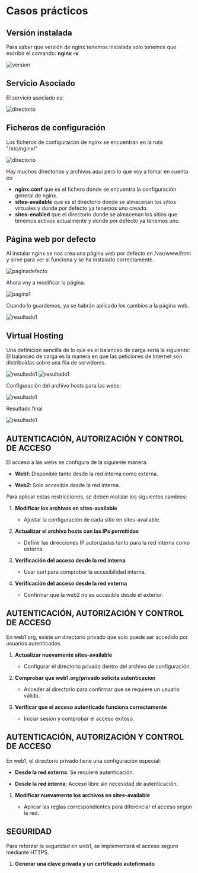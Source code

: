 # Casos prácticos

## Versión instalada
Para saber que versión de nginx tenemos instalada solo tenemos que escribir el comando: **nginx -v**

![version](/imagenes/version.PNG)

## Servicio Asociado
El servicio asociado es:

![directorio](/imagenes/servicio.PNG)

## Ficheros de configuración
Los ficheros de configuraicón de nginx se encuentran en la ruta "/etc/nginx/"

![directorio](/imagenes/directorio.PNG)

Hay muchos directorios y archivos aquí pero lo que voy a tomar en cuenta es:

- **nginx.conf** que es el fichero donde se encuentra la configuración general de nginx.
- **sites-available** que es el directorio donde se almacenan los sitios virtuales y donde por defecto ya tenemos uno creado.
- **sites-enabled** que el directorio donde se almacenan los sitios que tenemos activos actualmente y donde por defecto ya tenemos uno.

## Página web por defecto

Al instalar nginx se nos crea una página web por defecto en /var/www/html y sirve para ver si funciona y se ha instalado correctamente.

![paginadefecto](/imagenes/paginadefecto.PNG)

Ahora voy a modificar la página.

![pagina1](/imagenes/pagina1.PNG)

Cuando lo guardemos, ya se habrán aplicado los cambios a la página web.

![resultado1](/imagenes/resultado1.PNG)

## Virtual Hosting

Una definición sencilla de lo que es el balanceo de carga sería la siguiente:
El balanceo de carga es la manera en que las peticiones de Internet son distribuídas sobre una fila de servidores.

![resultado1](/imagenes/web1.PNG)
![resultado1](/imagenes/web2.PNG)

Configuración del archivo hosts para las webs:

![resultado1](/imagenes/hosts.PNG)

Resultado final

![resultado1](/imagenes/resultado1.PNG)

## AUTENTICACIÓN, AUTORIZACIÓN Y CONTROL DE ACCESO

El acceso a las webs se configura de la siguiente manera:

*   **Web1**: Disponible tanto desde la red interna como externa.
    
*   **Web2**: Solo accesible desde la red interna.
    

Para aplicar estas restricciones, se deben realizar los siguientes cambios:

1.  **Modificar los archivos en sites-available**
    
    *   Ajustar la configuración de cada sitio en sites-available.
        
2.  **Actualizar el archivo hosts con las IPs permitidas**
    
    *   Definir las direcciones IP autorizadas tanto para la red interna como externa.
        
3.  **Verificación del acceso desde la red interna**
    
    *   Usar curl para comprobar la accesibilidad interna.
        
4.  **Verificación del acceso desde la red externa**
    
    *   Confirmar que la web2 no es accesible desde el exterior.
        

## AUTENTICACIÓN, AUTORIZACIÓN Y CONTROL DE ACCESO

En web1.org, existe un directorio privado que solo puede ser accedido por usuarios autenticados.

1.  **Actualizar nuevamente sites-available**
    
    *   Configurar el directorio privado dentro del archivo de configuración.
        
2.  **Comprobar que web1.org/privado solicita autenticación**
    
    *   Acceder al directorio para confirmar que se requiere un usuario válido.
        
3.  **Verificar que el acceso autenticado funciona correctamente**
    
    *   Iniciar sesión y comprobar el acceso exitoso.
        

## AUTENTICACIÓN, AUTORIZACIÓN Y CONTROL DE ACCESO

En web1, el directorio privado tiene una configuración especial:

*   **Desde la red externa**: Se requiere autenticación.
    
*   **Desde la red interna**: Acceso libre sin necesidad de autenticación.
    

1.  **Modificar nuevamente los archivos en sites-available**
    
    *   Aplicar las reglas correspondientes para diferenciar el acceso según la red.
        
## SEGURIDAD

Para reforzar la seguridad en web1, se implementará el acceso seguro mediante HTTPS.

1.  **Generar una clave privada y un certificado autofirmado**
